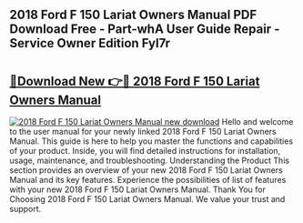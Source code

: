 ## 2018 Ford F 150 Lariat Owners Manual PDF Download Free - Part-whA User Guide Repair - Service Owner Edition FyI7r

# <h2><a href="http://bc13966.oget.top/?id=2018+Ford+F+150+Lariat+Owners+Manual">🔗Download New 👉🔴 2018 Ford F 150 Lariat Owners Manual</a></h2>

[![2018 Ford F 150 Lariat Owners Manual new download](https://i.imgur.com/5g1atiW.png)](http://bc13966.oget.top/?id=2018+Ford+F+150+Lariat+Owners+Manual)
Hello and welcome to the user manual for your newly linked 2018 Ford F 150 Lariat Owners Manual. This guide is here to help you master the functions and capabilities of your product. Inside, you will find detailed instructions for installation, usage, maintenance, and troubleshooting. Understanding the Product This section provides an overview of your new 2018 Ford F 150 Lariat Owners Manual and its key features. Experience the possibilities of list of features with your new 2018 Ford F 150 Lariat Owners Manual. Thank You for Choosing 2018 Ford F 150 Lariat Owners Manual. We value your trust and support.
